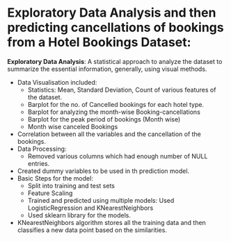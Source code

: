 # Exploratory Data Analysis and then predicting cancellations of bookings from a Hotel Bookings Dataset:

**Exploratory Data Analysis**: A statistical approach to analyze the dataset to summarize the essential information, generally, using visual methods. 
* Data Visualisation included:
  * Statistics: Mean, Standard Deviation, Count of various features of the dataset.
  * Barplot for the no. of Cancelled bookings for each hotel type.
  * Barplot for analyzing the month-wise Booking-cancellations
  * Barplot for the peak period of bookings (Month wise)
  * Month wise canceled Bookings
* Correlation between all the variables and the cancellation of the bookings.
* Data Processing:
  * Removed various columns which had enough number of NULL entries.
* Created dummy variables to be used in th prediction model.
* Basic Steps for the model:
  * Split into training and test sets
  * Feature Scaling
  * Trained and predicted using multiple models: Used LogisticRegression and KNearestNeighbors
  * Used sklearn library for the models.
* KNearestNeighbors algorithm stores all the training data and then classifies a new data point based on the similarities.
